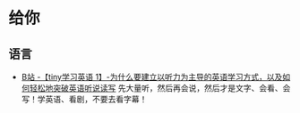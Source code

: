 # 给你

## 语言

- [B站 -【tiny学习英语 1】-为什么要建立以听力为主导的英语学习方式，以及如何轻松地突破英语听说读写](https://www.bilibili.com/video/av77986575) 先大量听，然后再会说，然后才是文字、会看、会写！学英语、看剧，不要去看字幕！